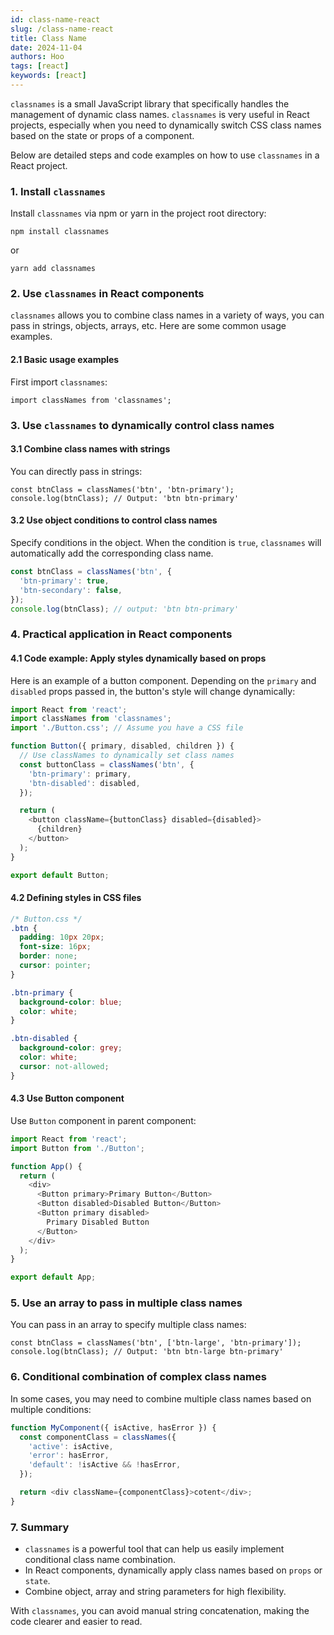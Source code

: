 ```yaml
---
id: class-name-react
slug: /class-name-react
title: Class Name
date: 2024-11-04
authors: Hoo
tags: [react]
keywords: [react]
---
```


`classnames` is a small JavaScript library that specifically handles the management of dynamic class names. `classnames` is very useful in React projects, especially when you need to dynamically switch CSS class names based on the state or props of a component.

Below are detailed steps and code examples on how to use `classnames` in a React project.

### 1. Install `classnames`

Install `classnames` via npm or yarn in the project root directory:

```
npm install classnames
```

or

```
yarn add classnames
```

### 2. Use `classnames` in React components

`classnames` allows you to combine class names in a variety of ways, you can pass in strings, objects, arrays, etc. Here are some common usage examples.

#### 2.1 Basic usage examples

First import `classnames`:

```react
import classNames from 'classnames';
```

### 3. Use `classnames` to dynamically control class names

#### 3.1 Combine class names with strings

You can directly pass in strings:

```react
const btnClass = classNames('btn', 'btn-primary');
console.log(btnClass); // Output: 'btn btn-primary'
```

#### 3.2 Use object conditions to control class names

Specify conditions in the object. When the condition is `true`, `classnames` will automatically add the corresponding class name.

```js
const btnClass = classNames('btn', {
  'btn-primary': true,
  'btn-secondary': false,
});
console.log(btnClass); // output: 'btn btn-primary'
```

### 4. Practical application in React components

#### 4.1 Code example: Apply styles dynamically based on props

Here is an example of a button component. Depending on the `primary` and `disabled` props passed in, the button's style will change dynamically:

```js
import React from 'react';
import classNames from 'classnames';
import './Button.css'; // Assume you have a CSS file

function Button({ primary, disabled, children }) {
  // Use classNames to dynamically set class names
  const buttonClass = classNames('btn', {
    'btn-primary': primary,
    'btn-disabled': disabled,
  });

  return (
    <button className={buttonClass} disabled={disabled}>
      {children}
    </button>
  );
}

export default Button;

```

#### 4.2 Defining styles in CSS files

```css
/* Button.css */
.btn {
  padding: 10px 20px;
  font-size: 16px;
  border: none;
  cursor: pointer;
}

.btn-primary {
  background-color: blue;
  color: white;
}

.btn-disabled {
  background-color: grey;
  color: white;
  cursor: not-allowed;
}
```

#### 4.3 Use Button component

Use `Button` component in parent component:

```js
import React from 'react';
import Button from './Button';

function App() {
  return (
    <div>
      <Button primary>Primary Button</Button>
      <Button disabled>Disabled Button</Button>
      <Button primary disabled>
        Primary Disabled Button
      </Button>
    </div>
  );
}

export default App;
```

### 5. Use an array to pass in multiple class names

You can pass in an array to specify multiple class names:

```react
const btnClass = classNames('btn', ['btn-large', 'btn-primary']);
console.log(btnClass); // Output: 'btn btn-large btn-primary'
```

### 6. Conditional combination of complex class names

In some cases, you may need to combine multiple class names based on multiple conditions:

```js
function MyComponent({ isActive, hasError }) {
  const componentClass = classNames({
    'active': isActive,
    'error': hasError,
    'default': !isActive && !hasError,
  });

  return <div className={componentClass}>cotent</div>;
}
```

### 7. Summary

- `classnames` is a powerful tool that can help us easily implement conditional class name combination.
- In React components, dynamically apply class names based on `props` or `state`.
- Combine object, array and string parameters for high flexibility.

With `classnames`, you can avoid manual string concatenation, making the code clearer and easier to read.
